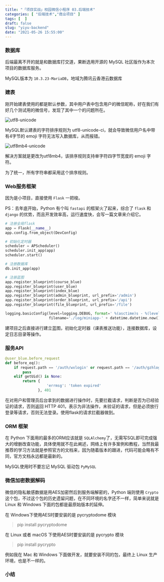 ```yaml
---
title: "「项目实战」校园微信小程序 03.后端技术"
categories: [ "后端技术","商业项目" ]
tags: [  ]
draft: false
slug: "yiyu-backend"
date: "2021-05-26 15:55:00"
---
```


### 数据库

后端最离不开的就是和数据库打交道，果断选用开源的 MySQL 社区版作为本次项目的数据库服务。

MySQL版本为 `10.3.23-MariaDB`，地域为腾讯云香港云数据库

### 建表

刚开始建表使用的都是默认参数，其中用户表中包含用户的微信昵称，好在我们有好几个测试用的微信号，发现了其中一个的问题所在。

![utf8-unicode][1]

MySQL默认建表的字符排序规则为 utf8-unicode-ci，就会导致微信用户名中带有4字节的 emoji 字符无法写入数据库，从而报错。

![utf8mb4-unicode][2]

解决方案就是更改为utf8mb4，该排序规则支持单字符四字节宽度的 emoji 字符。

为了统一，所有字符串都采用这个排序规则。

### Web服务框架

因为是小项目，直接使用 `Flask` 一把梭。

PS：去年底开始，Python 有个叫 `fastapi` 的框架火了起来，综合了 `flask` 和 `django` 的优势，而且开发效率高，运行速度快，会写一篇文章来介绍它。

```python
# 注册全局flask
app = Flask(__name__)
app.config.from_object(DevConfig)

# 初始化定时器
scheduler = APScheduler()
scheduler.init_app(app)
scheduler.start()

# 注册数据库
db.init_app(app)

# 注册蓝图
app.register_blueprint(course_blue)
app.register_blueprint(user_blue)
app.register_blueprint(index_blue)
app.register_blueprint(admin_blueprint, url_prefix='/admin')
app.register_blueprint(order_blueprint, url_prefix='/api')
app.register_blueprint(file_blueprint, url_prefix='/file')

logging.basicConfig(level=logging.DEBUG, format=' %(asctime)s - %(levelname)s - %(message)s',
                    filename='./log/miniapp-' + datetime.datetime.now().strftime('%Y-%m-%d-%H-%M-%S') + '.log')
```

建项目之后直接进行建立蓝图，初始化定时器（课表推送功能），连接数据库，设定日志目录等操作。

### 服务API

```python
@user_blue.before_request
def before_eq():
    if request.path == '/auth/wxlogin' or request.path == '/auth/gzhlogin' or request.path == '/auth/qrcode':
        pass
    elif getUid() is None:
        return {
                   'errmsg': 'token expired'
               }, 401
```

在对用户和管理员后台拿到的数据进行操作时，先要拦截请求，判断是否为已经验证的请求，否则返回 HTTP 401，表示为非法操作，未验证的请求，但是必须放行登录等请求，否则无法登录。使用flask的请求拦截器做到。

### ORM 框架
在 Python 下面用的最多的ORM应该就是 `SQLAlchemy`了，无需写SQL即可完成强大的增删改查功能，具体使用就不在此阐述，网络上有许多案例和教程，当然我最推荐的学习方法就是参照官方的文档来，因为随着版本的跟进，代码可能会略有不同，官方文档永远都是最新的。

MySQL使用时不要忘记 MySQL 驱动包 `PyMySQL`

### 微信加密数据解码

微信的隐私敏感数据是用AES加密然后到服务端解密的，Python 端则使用 `Crypto` 这个包，不过这个包的历史遗留问题，在不同环境的名字还不一样，简单来说就是 Linux 和 Windows 下面的包都是最原始版本的延伸。

在 Windows下使用AES时要安装的是 pycryptodome 模块

> pip install pycryptodome

在 Linux 或者 macOS 下使用AES时要安装的是 pycrypto 模块

> pip install pycrypto

例如我在 Mac 和 Windows 下面做开发，就要安装不同的包，最终上 Linux 生产环境，也是不一样的。

### 小结


  [1]: https://cdn.rhyland.cn/typecho/2021/05/26/utf8-unicode.png
  [2]: https://cdn.rhyland.cn/typecho/2021/05/26/utf8mb4-unicode.png
  [3]: https://cdn.rhyland.cn/typecho/2021/05/26/flask-init.png
  [4]: https://cdn.rhyland.cn/typecho/2021/05/26/request-intercept.png
